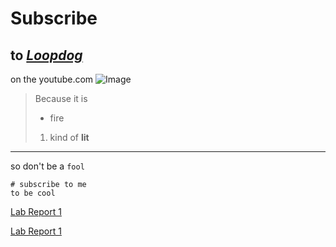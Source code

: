 # **Subscribe** 
## to [*Loopdog*](https://www.youtube.com/channel/UClhCo5XM0Bu6vl9acMzb5RQ) 
on the youtube.com ![Image](https://yt3.ggpht.com/584JjRp5QMuKbyduM_2k5RlXFqHJtQ0qLIPZpwbUjMJmgzZngHcam5JMuZQxyzGMV5ljwJRl0Q=s900-c-k-c0x00ffffff-no-rj)

> Because it is
> * fire
> 1) kind of **lit** 
---

so don't be a `fool`
```
# subscribe to me
to be cool
```

[Lab Report 1](lab-report-1-week-2.html)

[Lab Report 1](https://ahewig.github.io/cse15l-lab-reports/lab-report-1-week-2.html)

